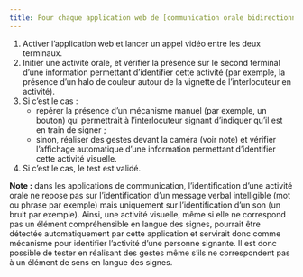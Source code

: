 ```yaml
---
title: Pour chaque application web de [communication orale bidirectionnelle](#application-web-de-communication-orale-bidirectionnelle) qui permet d’identifier l’activité d’un interlocuteur oralisant, il est possible d’identifier l’activité d’un interlocuteur signant. Cette règle est-elle respectée ?
---
```


1. Activer l’application web et lancer un appel vidéo entre les deux terminaux.
2. Initier une activité orale, et vérifier la présence sur le second terminal d’une information permettant d’identifier cette activité (par exemple, la présence d’un halo de couleur autour de la vignette de l’interlocuteur en activité). 
3. Si c’est le cas : 
	- repérer la présence d’un mécanisme manuel (par exemple, un bouton) qui permettrait à l’interlocuteur signant d’indiquer qu’il est en train de signer&nbsp;;
	- sinon, réaliser des gestes devant la caméra (voir note) et vérifier l’affichage automatique d’une information permettant d’identifier cette activité visuelle.
4. Si c’est le cas, le test est validé.


**Note :** dans les applications de communication, l’identification d’une activité orale ne repose pas sur l’identification d’un message verbal intelligible (mot ou phrase par exemple) mais uniquement sur l’identification d’un son (un bruit par exemple). Ainsi, une activité visuelle, même si elle ne correspond pas un élément compréhensible en langue des signes, pourrait être détectée automatiquement par cette application et servirait donc comme mécanisme pour identifier l’activité d’une personne signante. Il est donc possible de tester en réalisant des gestes même s’ils ne correspondent pas à un élément de sens en langue des signes.